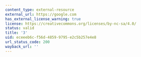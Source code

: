```yaml
---
content_type: external-resource
external_url: https://google.com
has_external_license_warning: true
license: https://creativecommons.org/licenses/by-nc-sa/4.0/
status: valid
title: '3'
uid: eceeeb6c-f56d-4859-9795-e2c5b257e4e8
url_status_code: 200
wayback_url: ''
---
```

